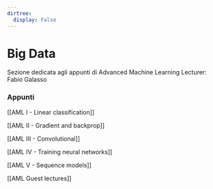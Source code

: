 ```yaml
---
dirtree:
  display: False
---
```


# Big Data

Sezione dedicata agli appunti di Advanced Machine Learning
Lecturer: Fabio Galasso

### Appunti

[[AML I - Linear classification]]

[[AML II - Gradient and backprop]]

[[AML III - Convolutional]]

[[AML IV - Training neural networks]]

[[AML V - Sequence models]]

[[AML Guest lectures]]